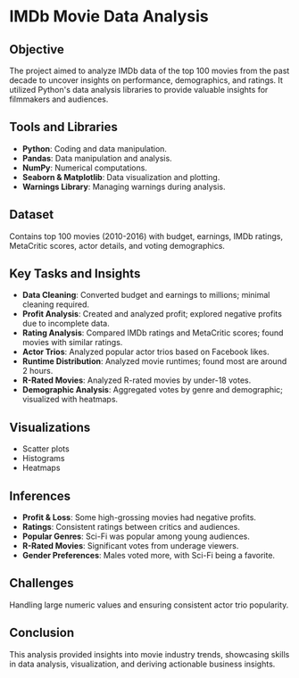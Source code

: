 # IMDb Movie Data Analysis

## Objective

The project aimed to analyze IMDb data of the top 100 movies from the past decade to uncover insights on performance, demographics, and ratings. It utilized Python's data analysis libraries to provide valuable insights for filmmakers and audiences.

## Tools and Libraries

- **Python**: Coding and data manipulation.
- **Pandas**: Data manipulation and analysis.
- **NumPy**: Numerical computations.
- **Seaborn & Matplotlib**: Data visualization and plotting.
- **Warnings Library**: Managing warnings during analysis.

## Dataset

Contains top 100 movies (2010-2016) with budget, earnings, IMDb ratings, MetaCritic scores, actor details, and voting demographics.

## Key Tasks and Insights

- **Data Cleaning**: Converted budget and earnings to millions; minimal cleaning required.
- **Profit Analysis**: Created and analyzed profit; explored negative profits due to incomplete data.
- **Rating Analysis**: Compared IMDb ratings and MetaCritic scores; found movies with similar ratings.
- **Actor Trios**: Analyzed popular actor trios based on Facebook likes.
- **Runtime Distribution**: Analyzed movie runtimes; found most are around 2 hours.
- **R-Rated Movies**: Analyzed R-rated movies by under-18 votes.
- **Demographic Analysis**: Aggregated votes by genre and demographic; visualized with heatmaps.

## Visualizations

- Scatter plots
- Histograms
- Heatmaps

## Inferences

- **Profit & Loss**: Some high-grossing movies had negative profits.
- **Ratings**: Consistent ratings between critics and audiences.
- **Popular Genres**: Sci-Fi was popular among young audiences.
- **R-Rated Movies**: Significant votes from underage viewers.
- **Gender Preferences**: Males voted more, with Sci-Fi being a favorite.

## Challenges

Handling large numeric values and ensuring consistent actor trio popularity.

## Conclusion

This analysis provided insights into movie industry trends, showcasing skills in data analysis, visualization, and deriving actionable business insights.
